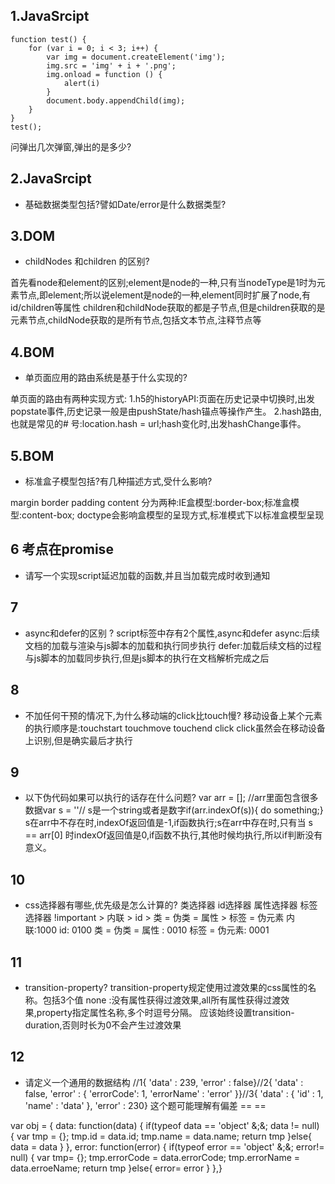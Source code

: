 ## 1.JavaSrcipt
```
function test() {
    for (var i = 0; i < 3; i++) {
        var img = document.createElement('img');
        img.src = 'img' + i + '.png';
        img.onload = function () {
            alert(i)
        }
        document.body.appendChild(img);
    }
}
test();
```
问弹出几次弹窗,弹出的是多少? 

## 2.JavaSrcipt

- 基础数据类型包括?譬如Date/error是什么数据类型? 

## 3.DOM
- childNodes 和children 的区别?

首先看node和element的区别;element是node的一种,只有当nodeType是1时为元素节点,即element;所以说element是node的一种,element同时扩展了node,有id/children等属性 
children和childNode获取的都是子节点,但是children获取的是元素节点,childNode获取的是所有节点,包括文本节点,注释节点等

## 4.BOM
- 单页面应用的路由系统是基于什么实现的? 

单页面的路由有两种实现方式: 
1.h5的historyAPI:页面在历史记录中切换时,出发popstate事件,历史记录一般是由pushState/hash锚点等操作产生。 
2.hash路由,也就是常见的# 号:location.hash = url;hash变化时,出发hashChange事件。


## 5.BOM
- 标准盒子模型包括?有几种描述方式,受什么影响? 

margin border padding content 
分为两种:IE盒模型:border-box;标准盒模型:content-box; 
doctype会影响盒模型的呈现方式,标准模式下以标准盒模型呈现

## 6   考点在promise
- 请写一个实现script延迟加载的函数,并且当加载完成时收到通知

## 7   
- async和defer的区别 ?
script标签中存有2个属性,async和defer 
async:后续文档的加载与渲染与js脚本的加载和执行同步执行 
defer:加载后续文档的过程与js脚本的加载同步执行,但是js脚本的执行在文档解析完成之后

## 8 
- 不加任何干预的情况下,为什么移动端的click比touch慢? 
移动设备上某个元素的执行顺序是:touchstart touchmove touchend click 
click虽然会在移动设备上识别,但是确实最后才执行

## 9
- 以下伪代码如果可以执行的话存在什么问题?
var arr = []; //arr里面包含很多数据var s = ''// s是一个string或者是数字if(arr.indexOf(s)){ do something;}
s在arr中不存在时,indexOf返回值是-1,if函数执行;s在arr中存在时,只有当 s == arr[0] 时indexOf返回值是0,if函数不执行,其他时候均执行,所以if判断没有意义。 

## 10
- css选择器有哪些,优先级是怎么计算的?
类选择器 id选择器 属性选择器 标签选择器 
!important > 内联 > id > 类 = 伪类 = 属性 > 标签 = 伪元素 
内联:1000 id: 0100 类 = 伪类 = 属性 : 0010 标签 = 伪元素: 0001

## 11
- transition-property? 
transition-property规定使用过渡效果的css属性的名称。包括3个值 none :没有属性获得过渡效果,all所有属性获得过渡效果,property指定属性名称,多个时逗号分隔。 
应该始终设置transition-duration,否则时长为0不会产生过渡效果

## 12
- 请定义一个通用的数据结构
//1{ 'data' : 239, 'error' : false}//2{ 'data' : false, 'error' : { 'errorCode': 1, 'errorName' : 'error' }}//3{ 'data' : { 'id' : 1, 'name' : 'data' }, 'error' : 230}
这个题可能理解有偏差 == ==

var obj = { data: function(data) { if(typeof data == 'object' &;&; data != null) { var tmp = {}; tmp.id = data.id; tmp.name = data.name; return tmp }else{ data = data } }, error: function(error) { if(typeof error == 'object' &;&; error!= null) { var tmp= {}; tmp.errorCode = data.errorCode; tmp.errorName = data.erroeName; return tmp }else{ error= error } },}
